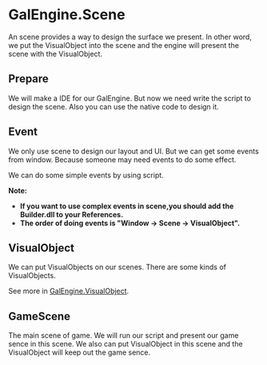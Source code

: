 # GalEngine.Scene

An scene provides a way to design the surface we present. In other word, we put the VisualObject into the scene and the engine will present the scene with the VisualObject.




## Prepare

We will make a IDE for our GalEngine. 
But now we need write the script to design the scene.
Also you can use the native code to design it.

## Event

We only use scene to design our layout and UI.
But we can get some events from window. 
Because someone may need events to do some effect.

We can do some simple events by using script.

**Note:** 
- **If you want to use complex events in scene,you should add the Builder.dll to your References.**
- **The order of doing events is "Window -> Scene -> VisualObject".**

## VisualObject

We can put VisualObjects on our scenes. 
There are some kinds of VisualObjects.

See more in [GalEngine.VisualObject](/GalEngine.VisualObject.md).

## GameScene

The main scene of game.
We will run our script and present our game sence in this scene.
We also can put VisualObject in this scene and the VisualObject will keep out the game sence.